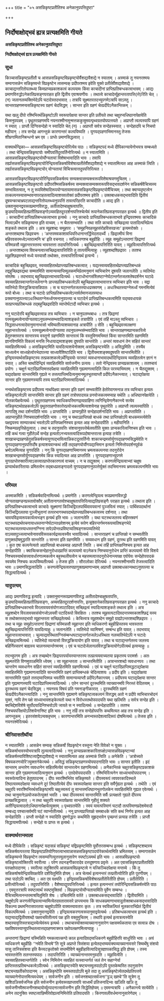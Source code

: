 +++
title = "०५ असन्निकृष्टप्रतीतिश्च अनेकानुपपत्तिदुष्टा"

+++


## निर्दोषाक्षोद्भवं ह्यत्र प्रत्यक्षमिति गीयते

**असन्निकृष्टप्रतीतिश्च अनेकानुपपत्तिदुष्टा**

**निर्दोषाक्षोद्भवं ह्यत्र प्रत्यक्षमिति गीयते**

### **सुधा**

किञ्चासन्निकृष्टप्रतीतौ च आसन्नसन्निकृष्टविप्रकृष्टयोर्वैशद्यावैशद्ये न स्याताम् । अस्माकं तु नयनरश्मयः सम्यगासन्नेन सन्निकृष्यन्ते विप्रकृष्टेन त्वसम्यक् प्रदीपरश्मय इवेति युक्ते प्रतीतेर्वैशद्यावैशद्ये । काचाद्यन्तरितोपलब्ध्या किमप्राप्यप्रकाशकत्वं कल्पयामः किंवा काचादीनां प्राप्तिप्रतिबन्धकत्वाभावम् । आद्यः प्रमाणविरुद्धोऽनेकातिप्रसङ्गपराहत इति द्वितीय एवाश्रयणीयः । तथात्वे काचादेर्व्यूहान्तरतापत्ति(त्ते)रिति चेत् । (न) जलानलव्यक्तिभेदेऽपि घटादेस्तदभावात् । तत्रापि सूक्ष्मतरतदभ्युपगमेऽत्रापि साऽस्तु । सान्तरग्रहणमप्यसन्निकृष्टस्य ग्रहणं चेदसिद्धम् । सान्तर इति ग्रहणं चेत्प्रदीपेऽनैकान्तिकम् ।

यथा खलु दीपो रश्मिभिरर्थन्निकृष्टोऽपि स्वरूपापेक्षया सान्तर इति प्रतीयते तथा चक्षुरप्यधिष्ठानापेक्षयेति किमनुपपन्नम् । पृथुतरग्रहणमपि नयनरश्मीनामुन्मत्तककुसुमवत्पृथ्वग्रतयोपपत्स्यते । अप्राप्तौ त्वल्पस्यापि ग्रहणं न स्यात् । प्राप्तौ दिग्विसन्देहो न स्यादिति चेत् (न) । अप्राप्तौ सर्वत्र सन्देहस्स्यात् । सन्देहादपि च निचयो महीयान् । तत्र सन्देह आगन्तुकं कारणान्तरं कल्पयिष्यति । युगपद्ग्रहणाभिमानस्तु तेजसः शीघ्रगामितानिबन्धनो भ्रम एव । प्राप्तेः प्रमाणसिद्धत्वात् ।

वाक्यार्थन्द्रिका— आसन्नसन्निकृष्टविप्रकृष्टयोरित्येव पाठः । सन्निकृष्टपदं मध्ये दीपिकान्यायेनोभयत्र सम्बध्यते । तथा चेन्द्रियसन्निकृष्टयोः समीपवर्तिदूरवर्तिनोरित्यर्थः ॥ न स्यातामिति । आसन्नसन्निकृष्टविप्रकृष्टयोर्योग्यतायां विशेषाभावादिति भावः । तवापि तर्ह्यासन्नसन्निकृष्टविप्रकृष्टयोरिन्द्रियसन्निकर्षाविशेषात्प्रतीतेर्वैशद्यावैशद्ये न स्यातामित्यत आह अस्माकं त्विति । तर्ह्यासन्नसन्निकृष्टविप्रकृष्टयोर् योग्यतायां विचित्रत्वात्तदुपपत्तिरित्यत ।

आसन्नसन्निकृष्टविप्रकृष्टयोरिन्द्रियसन्निकर्षस्य सम्यक्त्वासम्यक्त्वरूपविशेषाश्रयणमुचितम् । आसन्नसन्निकृष्टविप्रकृष्टयोः प्रदीपरश्मिसन्निकर्षस्य सम्यक्त्वासम्यक्त्वरूपविसद्भावदर्शनेन सन्निकर्षवैचित्र्यस्य सम्भावितत्वात्, न तु रूपविशेषादिरूपयोग्यतायामासन्नसन्निकृष्टविप्रकृष्टयोर्वैचित्र्यम् । तथा क्वाप्यदृष्टत्वेन तत्कल्पनस्यासम्भावनापराहतत्वादित्याशयवतोक्तं प्रदीपरश्मय इवेति । उक्तबाधकसद्भावादिति द्वितीयं दूषयन्काचाभ्रपटलाद्यन्तरितोपलब्ध्यनुपपत्तिं तावत्परिहरति काचादीति ॥ आद्य इति । उक्तानुमानद्वयरूपप्रमाणविरुद्धः, अतीतादेश्चाक्षुषत्वापत्तिः, कुड्यादिव्यवहितप्रतीतिप्रसङ्गोऽव्यवहितदूरदर्शनापत्तिश्चेत्येवं रूपानेकातिप्रसङ्गपराहत इत्यर्थः ॥ द्वितीय इति । काचादीनां प्राप्तिप्रतिबन्धकत्वाभाव इत्यर्थः । ननु काचादेः प्राप्तिप्रतिबन्धकत्वाभावे इन्द्रियरश्मयः काचादिकं भित्वाऽर्थेन सन्निकृष्यन्त इति वाच्यम् । न चैतत्सम्भवति । तथा सति काचादेः सच्छिद्रत्वा पातादित्यभिप्रेत्य शङ्कते तथात्व इति । अत्र व्यूहशब्दः समूहपरः । ‘समूहनिवहव्यूहसंरोहविसरव्रजाः’ इत्यमरोक्तेः । अन्तरशब्दश्च छिद्रवचनः । ‘अन्तरमवकाशावधिपरिधानान्तर्द्धिभेदतादर्थ्ये । छिद्रात्मीयं विना बहिरवसरमध्येऽन्तरात्मनि च’ इति वचनात् । व्यधिकरणश्च बहुव्रीहिः । व्यूहः समूहोऽन्तराणां छिद्राणां यस्मिन्नसौ व्यूहान्तरस्तस्य भावस्तत्ता तदापत्तिरित्यर्थः । बहुच्छिद्रत्वापत्तिरिति यावत् । व्यूहवित्वापत्तिरित्यर्थः । अन्तरशब्दस्य विवचनत्वात्सच्छिद्रत्वापत्तिरिति तु तात्पर्यमित्याहुः । व्यूहशब्दश्छिद्रपरः । ततश्च व्यूहश्छिद्रमन्तरे मध्ये यस्यासौ तथोक्तः, तत्त्वापत्तिरित्यर्थ इत्यन्ये ।

काचादिकं बहुच्छिद्रवत्, स्वव्यवहितार्थप्राप्त्यप्रतिबन्धकत्वात् । यद्यत्स्वव्यवहितार्थप्राप्त्यप्रतिबन्धकं तद्वहुच्छिद्रवद्यथा सम्मतमिति सामान्यव्याप्तिमूलकमभिप्रेतमनुमानं व्यभिचारेण दूषयति जलानलेति ॥ व्यतिभेदः संश्लेषः । तदभावाद् बहुच्छिद्रवत्त्वाभावादित्यर्थः । घटाधोभागसंश्लिष्टाग्नेर्घटान्तर्गतजलश्लेषदर्शनेन घटादेः स्वव्यवहितस्वान्तर्गतजलेनाग्नेः प्राप्त्यप्रतिबन्धकत्वेऽपि बहुच्छिद्रवत्त्वाभावात्तत्र व्यभिचार इति भावः । यद्वा व्यतिभेदो विरुद्धक्रियासन्निपातः । स च घटान्तर्गतजलस्याधःप्रस्रवणम् । अधःस्थितस्याग्नेरूर्ध्वं गमनमित्येवं रूपो बोध्यः । तथा च घटादेः प्राप्तिप्रतिबन्धकत्वेऽन्तर्वर्तमानजलस्याधः प्रस्रवणानुपपत्त्याऽधःस्थिताग्नेरूर्ध्वगमनानुपपत्त्या च घटादेर्न प्राप्तिप्रतिबन्धकत्वमिति यद्य्ववधायकं सत्प्राप्त्यप्रतिबन्धकं तद्बहुच्छिद्रवदिति व्याप्तेर्घटादौ व्यभिचार इत्यर्थः ।

ननु घटादेरपि बहुच्छिद्रवत्त्वान्न तत्र व्यभिचारः । न चानुपलम्भबाधः । तत्र छिद्राणां परमसूक्ष्मत्वेनायोग्यतयाऽनुपलम्भसम्भवादित्याशङ्कते तत्रापीति । एवं तर्हि माऽस्तु व्यभिचारः । सिद्धसाधनत्वादेवानुमानाभासो भविष्यतीत्याशयवानाह अत्रापीति ॥ सेति । बहुच्छिद्रवत्त्वलक्षणा व्यूहान्तरतेत्यर्थः । परमसूक्ष्मत्वेनायोग्यतया तदनुपलम्भसंम्भवादिति भावः । सान्तरग्रहणमप्राप्यकारित्वे हेतुरुक्तस्तत्र सान्तरस्य वस्तुनो ग्रहणमिति सान्तरत्वं किं वस्तुविणमभिमतं किंवा सान्तरमिति ग्रहणमिति ज्ञानविणमिति विकल्पं मनसि निधायाद्यमाशङ्क्य दूषयति सान्तरेति । अन्तरं व्यवधानं तेन सहितं सान्तरं व्यवहितमित्यर्थः ॥ असन्निकृष्टमिति यावदित्याशयेनोक्तम् असन्निकृष्टस्येति ॥ असिद्धमिति । तस्यैव साध्यत्वेन साध्यहेत्वोरभेदापत्त्या साध्यावैशिष्टादिति भाव । द्वितीयमाशङ्क्यदूषयति सान्तरमितीति । इन्द्रियस्यार्थसन्निकृष्टस्य तत्प्रकाशकत्वेऽर्थेन्द्रिययोः परस्परं व्यवधानाभावादर्थादिन्द्रियस्य व्यवहितत्वेन ज्ञानं न स्यात् । अस्ति चार्थादिन्द्रियं व्यवहितमिति सार्वजनीनः प्रत्ययः । ततो नेन्द्रियस्य प्राप्यप्रकाशत्वम् । ततश्चायं प्रयोगः । चक्षुर्न घटादिप्राप्तिमत्तदपेक्षया व्यवहितमिति गृह्यमाणत्वादिति किल परस्याभिमतम् । न चैतद्युक्तम् । यद्यदपेक्षया सान्तरमिति गृह्यते न तत्तत्पाप्तिमदित्यनुमानमूलभूतव्याप्तौ प्रदीपेऽनैकान्त्यात् । घटाद्यपेक्षया सान्तर इति गृह्यमाणस्यापि तस्य घटादिप्राप्तिमत्त्वादित्यर्थः ।

नन्वर्थसन्निकृष्टस्य प्रदीपस्य नार्थापेक्ष्या सान्तर इति ग्रहणं सम्भवतीति हेतोरेवागमनान्न तत्र व्यभिचार इत्यतः सन्निकृष्टत्वेऽपि सान्तरमिति सान्तर इति ग्रहणं तत्रोपपादयन्न प्रनयोजकत्वमप्याह यथेति ॥ अधिष्ठानपेक्षयेति । गोलकापेक्षयेत्यर्थः । पृथुतरग्रहणस्य स्वाधिकपरिमाणद्रव्यग्राहिणा त्वगिन्द्रियेणानैकान्त्ये सत्येव सन्निकृष्टार्थग्राहकत्वेऽपि पृथुतरग्रहणोपपत्तेरप्रयोजकत्वमित्याशयेनाह पृथुतरेति ॥ अप्राप्तौ त्वल्पस्यापिति । त्वगादिषु तथा दर्शनादिति भावः ॥ प्राप्ताविति । प्राप्यगृहीते सन्देहादर्शनादिति भावः । अप्राप्ताविति । अप्राप्यगृहीते निश्चयादर्शनादिति भावः । ननु च यथाऽप्राप्तिपक्षे बाधकं तथा प्राप्तिपक्षेऽपि बाधकमस्त्येवेति पक्षद्वयस्य साम्यात्कथं भवतोऽपि प्राप्तिपक्षनिश्चय इत्यत आह सन्देहादपीति ॥ महीयानिति । निष्कम्पप्रवृत्तिहेतुत्वात् । तथा च तदनुपपत्तिः संशयानुपपत्तेर्बलवतीति युक्तः प्राप्यकारित्वनिश्चय इति भावः । तर्हि कथं गत्वा गृहीतेऽर्थे सन्देह इत्यतोऽनभ्यस्तत्वादिरूपदोषान्तरात्स इत्याह तत्रेति । शाखाचन्द्रग्रहणहेतुसन्निकर्षस्यायुगपद्भावित्वान्निकटदूरवर्तिनोः शाकाचन्द्रमसोर्युगपद्ग्रहणमसिद्धमेवेति न युगपद्ग्रहणानुपपत्तिर्दोष इत्याशयवान्कथं तर्हि तद्ग्रहणयोर्यौगपद्याभिमान इत्यतो निमित्तोपदर्शनपूर्वकं भ्रमोऽयमित्याह युगपदिति । ननु किं युगपद्ग्रहणाभिमानस्य भ्रमत्वकल्पनया तदनुरोदेन शाखाचन्द्रमसोर्युगपद्ग्रहणमेव किन्न स्यादित्यत आह प्राप्तरिति । युगपद्ग्रहणाभ्युपगमे युगत्प्राप्तेरुक्तरीत्याऽसत्त्वात्प्राप्तेरकारणत्वं वाच्यम् । न च तद्युक्तम् । करणत्वेन्द्रियत्वाभ्यां चक्षुषः प्राप्यार्थकारितायाः प्रमितत्वेन तद्बाधप्रसङ्गादतो युगपद्ग्रहणानुपपत्तेर्युक्तं तदभिमानस्य भ्रमत्वकल्पनमिति भावः ।

### **परिमल**

अस्माकमिति । सन्निकर्षवादिनामित्यर्थः ॥ प्रमाणेति । करणत्वेन्द्रियत्व रूपप्रमाणविरुद्धो योग्यताखण्डनप्रस्तावोक्तैर् अतीतानागतयोश्चाक्षुषतापत्तिरित्याद्यतिप्रसङ्गैः पराहत इत्यर्थः ॥ तथात्व इति । प्राप्तिप्रतिबन्धकत्वाभावे काचादेः सूक्ष्माणां किञ्चिद्विरलपार्थिवावयवानां पुञ्जवित्वं स्यात् । पार्थिवपदार्थानां किञ्चिद्विरलतया पुञ्जीभूतानां तत्परभागस्थपदार्थप्राप्त्यप्रतिबन्धकत्वस्य दर्शनात् । तथा चावयविद्रव्यरूपकार्यत्वभङ्ग इत्यर्थ इति भावः ॥ जलानलेति । यथा घटस्थजलस्य बहिस्स्रवणं घटस्थपदार्थपचनायाधस्तनाग्नेर्घटान्तःप्रवेशनम् इत्येवं रूपेण बहिरन्तर्गमनरूपव्यतिषङ्गभेदे घटस्थजलस्याधस्तनाग्निना तापेऽपोन्तःप्रविष्टव्यतिषङ्गरूपव्यतिभेदे वाऽव्यवपुञ्जत्वाभावेनावयविरूपकार्यद्रव्यत्वस्यैव भावादित्यर्थः । सान्तरग्रहणं च प्राप्तिपक्षे न सम्भवतीति प्रागुक्तदोषमुद्धरति सान्तरेति ॥ सान्तर इति ग्रहणमिति । सव्यवधान इति ग्रहणं, दूरस्थ इति ग्रहणमिति यावत् । कुत एषा कल्पनेत्यतो अप्राप्तिपक्षे बाधकमाह अप्राप्तौ त्विति । कथं तर्हि प्राप्तिपक्षनिश्चय इत्यत आह सन्देहापीति । क्वाचित्कसन्देहानुरोधादप्राप्तिं कल्पयामो वाऽनेकत्र निश्चयानुरोधेन प्राप्तिं कल्पयामो वेति विशये निश्चयस्यार्थसत्त्वावर्धारणात्मकत्वेन बहुस्थलीयत्वेन च महत्तमत्वात्तदनुरोधेनान्त्यपक्ष एवोपेयः सन्देहोपपादकं स्वयमेव निश्चयः कल्पयिष्यतीत्यर्थः ॥ तेजस इति । सौरालोका देरित्यर्थः । नयनरश्मीनामपि तेजस्त्वादिति भावः ॥ प्रमाणसिद्धत्वादिति । करणत्वेन्द्रियत्वरुपप्रागुक्तप्रमाणाभ्याम् अप्राप्तौ उक्तबाधकान्यथाऽनुपपत्त्या च सिद्धत्वादित्यर्थः ।

### **यादुपत्यम्**

आद्यः प्रमाणविरुद्ध इत्यादि । उक्तानुमानरूपप्रमाणविरुद्ध अतीतादेश्चाक्षुषतापत्तिः, कुड्यादिव्यवहितप्रतीतिप्रसङ्गः, अव्यवहितदूरदर्शनापत्तिः, इत्युक्तानेकातिप्रसङ्गपराहत इत्यर्थः । ननु काचादेः प्राप्तिप्रतिबन्धकाभावे विरलावयवसंयोगजपटादिवत् सच्छिद्रत्वं स्यादित्याशङ्कते तथात्व इति । अत्र व्यूहशब्देन विरलावयवसंयोगजोऽवयवी पटादिरूपो विवक्षितः । ततश्च व्यूहवत्पटादिवदन्तरमवकाशश्छिद्रं यस्य स तथोक्तस्तद्भावो व्यूहान्तरता सच्छिद्रतेत्यर्थः । केचित्त्वत्र व्यूहशब्देन समूहो ग्राह्योऽन्तरशब्दश्छिद्रपरः । तथा च व्यूहः समूहोऽन्तराणां छिद्राणां यस्मिन्नसौ व्यूहान्तर इति व्यधिकरणो बहुव्रीहिस्तस्य भावस्तत्ता बहुच्छिद्रत्वापत्तिरिति यावदित्याहुः ॥ जलानलेति । व्यतिभेदो व्यामिश्रणं, सम्बन्ध इति यावत् । तदभावाद् व्यूहान्तरत्वाभावात् । चुल्याद्यवस्थिताग्निसंम्बन्धघटाद्यन्तर्गतजलेऽधस्थिता नलव्यतिभेदेऽपि न घटादेः सच्छिद्रत्वमित्यर्थः । व्यतिभेदो व्यत्यासो विरुद्धक्रियायोग इति यावत् । तथा च घटाद्यन्तर्गतस्य जलस्य बहिर्निस्सरणं बाह्यस्य चालनस्यार्न्तगमनम् । एवं च घटादेर्जलानलविरुद्धक्रियायोगेऽपीत्यर्थ इत्यप्याहुः ॥

तदभ्युपगम इति । अत्र तच्छब्देन छिद्रापरपर्यायस्यान्तरस्य तल्प्रत्ययवाच्यतया प्रकृतस्य परामर्शः । अतः सूक्ष्मतरेति विणमुपपन्नमिति ध्येयम् । सा व्यूहान्तरता ॥ सान्तरमितीति । अत्रान्तरशब्दो व्यवधानपरः । तथा चान्तरेण व्यवधानेन सहितं सान्तरं व्यवहितमिति ग्रहणमित्यर्थः । एवं च चक्षुर्न घटादिप्राप्तिमद्धटाद्यपेक्षया व्यवहितमिति गृह्यमाणत्वादिति सान्तरमिति ग्रहणं प्राप्तिबन्धकं चेदित्याशयः ॥ प्रदीप इति । यद्यदपेक्षया सान्तरमिति गृह्यते तत्तद्य्वाप्तिमन्न भवतीति सामान्यव्याप्तौ प्रदीपेऽनैकान्त्यम् । प्रदीपस्य घटाद्यपेक्षया सान्तर इति गृह्यमाणस्यापि घटादिप्राप्तिमत्त्वादित्यर्थः । एतेन सान्तरं दूरस्थमिति व्याख्यानमपि निरस्तं वेदितव्यम् । दूरस्थस्य ग्रहणं चेदसिद्धम् । नयनस्य विषयं प्रति गमनाङ्गीकारात् । दूरस्थमिति ग्रहणं चेत्प्रदीपेऽनैकान्त्यादिति । ननु सान्तरमिति गृह्यमाणे सन्निकृष्टत्वकल्पनं विरुद्धम् अतो न प्रदीपे व्यभिचारचोदनं युक्तं, नापि तेन पक्षे साध्याभावशङ्केत्यतो यथा न विरोधस्तथोपपादयति यथा खल्विति ॥ सर्वत्र सन्देह इति । क्वचिद्देशविशेषे सूर्योदयादिनिश्चयोऽपि जायते स न स्यादित्यर्थः ॥ सन्देहादपीति । ततश्च निश्चयपरिक्षयोऽतिशयेनानिष्ट इति भावः । ननु तर्हि तत्र सन्देहोपपत्तिः कथमित्यत आह तत्र सन्देह इति । आगन्तुकम् । इतरसंशयेऽप्यक्लृप्तम् । कारणान्तरमिति अनभ्यस्तदेशत्वादिरूपं दोषमित्यर्थः ॥ तेजस इति । नयनरश्मेरित्यर्थः ।

### **श्रीनिवासतीर्थीया**

न स्यातामिति । आसन्नेन सम्यक् सन्निकर्षो विप्रकृष्टेन वस्तुना नेति विवेको न युक्तः । सन्निकर्षाभावस्योभयत्रापि तुल्यत्वादित्यर्थः । ननु प्राप्याप्रकाशकारितापक्षेऽप्यासन्नविप्रकृष्टाभ्यां सन्निकर्षस्याविशिष्टत्वाद्वैशद्यावैशद्ये न स्यातामित्यत आह अस्माकं त्विति ॥ अनेकेति । ‘अत्रोच्यते विषयकरणयोरि’त्युक्तानेकेत्यर्थः । असिद्धं सन्निकृष्टग्रहणस्योपपादनादिति भावः ॥ सान्तर इतीति । इदं सान्तरम् अन्तरेण व्यवधानेन सहितमित्येवं सान्तरत्वेन ग्रहणमित्यर्थः । अनैकान्तिकं चक्षुरसन्निकृष्टप्रकाशकं सान्तर इति गृह्यमाणत्वादित्यनुमान इत्यर्थः । एतदेवोपपादयति । रश्मिभिरित्यनेन साध्याभावोपपादनम् । स्वरूपेत्यादिना हेतूपपादनम् । दीपः स्वरश्मिभिरेव सन्निकृष्यते । दीपस्वरूपं त्वपवरकादिस्थले तिष्ठत्यस्मदपेक्षया व्यवधाने दूरं तिष्ठतीत्येवं दीपः स्वरूपापेक्षया सान्तर इति सर्वैर्गृह्यत इत्यर्थः । तथेति । एवं चक्षुरपि स्वरश्मिभिरर्थसन्निकृष्टमपि चक्षुःस्वरूपं तु सान्तरमधिष्ठानभूतगोलकेन व्यवहितमिति गृह्यत एवेत्यर्थः । तथा चानुमानेऽप्रयोजकतेत्युक्तं भवति । यथा दीपस्वरूपं सान्तरमिति सर्वैः प्रत्यक्षतो गृह्यते दीपस्य प्रत्यक्षसिद्धत्वात् । न तथा चक्षुरपि स्वरूपापेक्षया सान्तरमिति गृहीतुं शक्यते अतीन्द्रियत्वादतोऽधिष्ठानापेक्षयेत्युक्तम् ॥ पृथ्वग्रतयेति । स्वयं यावत्परिमाणं घटादौ तत्परिमाणप्रदेशमेवादौ सम्बध्द्य पश्चात्सर्वमपि घटं व्याप्नोतीत्यर्थः । ननु प्राप्त्यप्राप्तिपक्षे समबाधके सति कथं निर्णय इत्यत आह सन्देहादिति । प्राप्तौ सन्देहो न स्यादिति दूषणोद्धारः कथमिति सुहृद्भावेन पृच्छन्तं प्रत्याह तत्रेति । प्राप्तौ सिद्धायामपीत्यर्थः । सन्देहो यः प्राप्तः स इत्यर्थः ।

### **वाक्यार्थरत्नमाला**

मध्ये दीपिकेति । सन्निकृष्टं यदासन्नं सन्निकृष्टं यद्विप्रकृष्टमिति पूर्वोत्तरसम्बन्ध इत्यर्थः । सन्निकृष्टशब्दस्य सन्निकर्षवत्परतया विप्रकृष्टप्रतियोगिपरत्वाभावान्नासन्नसन्निकृष्टपदयोरेकार्थत्वमिति भ्रमितव्यम् । सम्यगासन्नेन सन्निकृष्यन्ते विप्रकृष्टेन त्वसम्यगित्युत्तरमूलानुसारेण स्पष्टोऽयमर्थ इति भावः । आसन्नविप्रकृष्टयोः सन्निकृष्टत्वोक्तिरपि स्वरीत्या । परेण तदनङ्गीकारादेव दत्तदूषणाय प्रवृत्तेः । अत एवासन्निकृष्टप्रतीताविति परपक्षोपादानम् । स्वरीत्या तदुक्तिरपि आसन्नत्वविप्रकृष्टत्वे न यत्किञ्चिदपेक्षया मन्तव्ये । किं तु सन्निकर्षाश्रयेन्द्रियविवक्षयेति दर्शयितुमिति ज्ञेयम् । अत्र चेत्यर्थ इत्यनन्तरं तत्प्रतीत्योरिति इति पूरणीयम् । तथा पाठोऽपि क्वचित् । अत एव वक्ष्यति । इन्द्रियसन्निकर्षाविशेषात्प्रतीतेरितीति ज्ञेयम् । प्रतीतेरिति । प्रतीत्योरित्यर्थः । तदुपपत्तिरिति । वैशेष्याद्युपपत्तिरित्यर्थः । इत्यत इत्यनन्तरं तयोरिन्द्रियसन्निकर्षस्येति पाठः । एवमुत्तरत्रापि स्पष्टत्वार्थं स्पष्टमुक्तिर्वा । विप्रकृष्टयोर्योग्यतायामिति पूर्वेण सम्बन्धः । वैचित्र्यमित्यनन्तरमाश्रयितुमिति शेषः । उचितमिति वर्तते । उक्तबाधकसद्भावादिति । द्वितीयामिति । चक्षुषोऽपि करणत्वेन्द्रियत्वाभ्यामित्येतदवतारावसरे प्राप्त्यभावः किं साधकप्रमाणाभावादुतोक्तबाधकसद्भावादिति विकल्प्य प्रथमनिरासपरतया चक्षुषोऽपीति वाक्यस्यावतारः कृतः । तत्र स्वविकल्पितं मूलकाराभिप्रेतं द्वितीयं विकल्पमित्यर्थः । उक्तानुमानद्वयेति । इन्द्रियत्वकरणत्वरूपानुमाद्वयेत्यर्थः । प्रतिबन्धकत्वाभाव इत्यर्थ इति । यद्यप्याद्यद्वितीयशब्दो पक्षवचवितीत्ययं पक्ष इति वक्तुमुचितम् । तथापि इत्यर्थ इत्यत्रत्यस्येति शब्दस्यावृत्तिस्तत्राद्यस्येत्येवंरूप इत्यर्थः । तथाचास्योक्तव्याख्यानानुसारेण पक्षसमर्पकताया एव सत्वान्न दोषः । पक्षविषयस्याप्युपस्थितत्वात्तद्ग्रहणमात्रमत्र पक्षोपलक्षणमित्यप्याहुः ।

अन्तराणां छिद्राणां यस्मिन्निति गमकत्वात्कण्ठे काल इत्यादिवद्य्वधिकरणे बहुव्रीहिरपि साधुरिति भावः । अयं व्यधिकरणे बहुव्रीहिः ‘‘नवेति विभाषे’’ति सूत्रे अप्राप्ते त्रिसंशया इत्येतद्भाष्यवाक्यव्याख्यानावसरे त्रिष्वर्थेषु संशयो यासु तास्त्रिसंशया इति कैय्यटकृतोक्ते सप्तमीविणे बहुव्रीहावित्यादिसूत्रज्ञापकासिद्ध इति ज्ञेयम् । तस्य भावस्तत्तेत्ति तलन्तस्यपाठः । तदापत्तिरिति । व्याख्यानान्तरमनुवदति । व्यूहवित्वेति । स्वव्यवहितस्वान्तर्गतेति । स्वेन निमित्तेन व्यवहितं यत्स्वान्तर्गतं जलं तेन सहाग्नेर्या प्राप्तिस्तत्प्रतिबन्धकत्वेऽपीत्यर्थः । असन्निकृष्टस्येति षष्ट्यन्तमूलपाठोऽपि पुस्तकेष्वस्ति तदनुसारेण षष्ट्यन्तप्रतीकोपादानम् । असन्निकृष्टेति समस्तपाठोऽपि मूले तदा तु असन्निकृष्टेत्येतदर्थप्रतिपत्तये व्याख्यानेनोपात्तमित्यवधेयम् । सार्वजनीन इति । सर्वजनशब्दात्सर्वजना‘‘ट्टञ् खश्चे’’ति सूत्रेण तु खशिठञिसर्वजनिक इति सर्वजनीन इत्येवरूपप्राप्तावपि साध्वर्थे प्रतिजनादिभ्यः खञिति खञि तु सार्वजनीनवैश्वजनीनशब्दयोर्व्युत्पादनात्सार्वजनीन इति सिद्धेतिज्ञेयम् ॥ एवमन्यत्रापि । अनैकान्त्ये सत्येवेति । अनेन तदनुक्तिः स्पष्टत्वाछिष्यैरेवोह्यत्वनिमित्तेति प्रतिपादयति । किरणावलीवर्धमानानुसारेणेदम् ।





